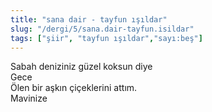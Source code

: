 ```yaml
---
title: "sana dair - tayfun ışıldar"
slug: "/dergi/5/sana.dair-tayfun.isildar"
tags: ["şiir", "tayfun ışıldar","sayı:beş"]
---
```


Sabah deniziniz güzel koksun diye  
Gece\
Ölen bir aşkın çiçeklerini attım.\
Mavinize
